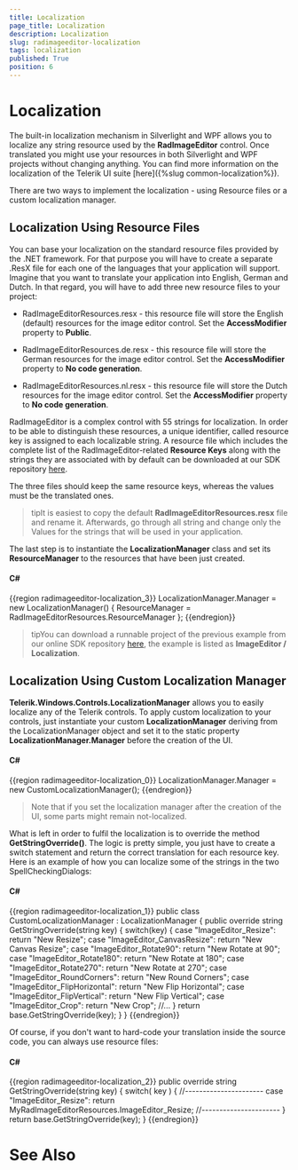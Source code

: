 ```yaml
---
title: Localization
page_title: Localization
description: Localization
slug: radimageeditor-localization
tags: localization
published: True
position: 6
---
```


# Localization



The built-in localization mechanism in Silverlight and WPF allows you to localize any string resource used by the
        __RadImageEditor__ control. Once translated you might use your resources in both Silverlight and WPF projects without changing
        anything. You can find more information on the localization of the Telerik UI suite
        [here]({%slug common-localization%}).
      

There are two ways to implement the localization - using Resource files or a custom localization manager.

## Localization Using Resource Files

You can base your localization on the standard resource files provided by the .NET framework. For that purpose you will have to create a separate .ResX
          file for each one of the languages that your application will support. Imagine that you want to translate your application into English, German and Dutch.
          In that regard, you will have to add three new resource files to your project:
        

* RadImageEditorResources.resx - this resource file will store the English (default) resources for the image editor control.
              Set the __AccessModifier__ property to __Public__.
            

* RadImageEditorResources.de.resx - this resource file will store the German resources for the image editor control.
              Set the __AccessModifier__ property to __No code generation__.
            

* RadImageEditorResources.nl.resx - this resource file will store the Dutch resources for the image editor control.
              Set the __AccessModifier__ property to __No code generation__.
            

RadImageEditor is a complex control with 55 strings for localization. In order to be able to distinguish these resources, a unique identifier, called
          resource key is assigned to each localizable string. A resource file which includes the complete list of the RadImageEditor-related
          __Resource Keys__ along with the strings they are associated with by default can be downloaded at our SDK repository
          [here](https://github.com/telerik/xaml-sdk).
        

The three files should keep the same resource keys, whereas the values must be the translated ones.
        

>tipIt is easiest to copy the default __RadImageEditorResources.resx__ file and rename it. Afterwards, go through all string and change
            only the Values for the strings that will be used in your application.
          

The last step is to instantiate the __LocalizationManager__ class and set its __ResourceManager__ to the
          resources that have been just created.
        

#### __C#__

{{region radimageeditor-localization_3}}
	LocalizationManager.Manager = new LocalizationManager()
	{
	   ResourceManager = RadImageEditorResources.ResourceManager
	};
	{{endregion}}



>tipYou can download a runnable project of the previous example from our online SDK repository
            [here](https://github.com/telerik/xaml-sdk), the example is listed as __ImageEditor / Localization__.
          

## Localization Using Custom Localization Manager

__Telerik.Windows.Controls.LocalizationManager__ allows you to easily localize any of the Telerik controls.
          To apply custom localization to your controls, just instantiate your custom __LocalizationManager__ deriving from the 
          LocalizationManager object and set it to the static property __LocalizationManager.Manager__ before the creation of the UI.
        

#### __C#__

{{region radimageeditor-localization_0}}
	LocalizationManager.Manager = new CustomLocalizationManager();
	{{endregion}}



>Note that if you set the localization manager after the creation of the UI, some parts might remain not-localized.

What is left in order to fulfil the localization is to override the method __GetStringOverride()__. The logic is pretty simple, you 
          just have to create a switch statement and return the correct translation for each resource key. Here is an example of how you can localize some of the 
          strings in the two SpellCheckingDialogs:
        

#### __C#__

{{region radimageeditor-localization_1}}
	public class CustomLocalizationManager : LocalizationManager
	{
	   public override string GetStringOverride(string key)
	   {
	       switch(key)
	       {
	           case "ImageEditor_Resize":
	               return "New Resize";
	           case "ImageEditor_CanvasResize":
	               return "New Canvas Resize";
	           case "ImageEditor_Rotate90":
	               return "New Rotate at 90";
	           case "ImageEditor_Rotate180":
	               return "New Rotate at 180";
	           case "ImageEditor_Rotate270":
	               return "New Rotate at 270";
	           case "ImageEditor_RoundCorners":
	               return "New Round Corners"; 
	           case "ImageEditor_FlipHorizontal":
	               return "New Flip Horizontal";
	           case "ImageEditor_FlipVertical":
	               return "New Flip Vertical";
	           case "ImageEditor_Crop":
	               return "New Crop";
	           //...
	       }
	       return base.GetStringOverride(key);
	   }
	}
	{{endregion}}



Of course, if you don't want to hard-code your translation inside the source code, you can always use resource files:
        

#### __C#__

{{region radimageeditor-localization_2}}
	public override string GetStringOverride(string key)
	{
	   switch( key )
	   {
	       //----------------------
	       case "ImageEditor_Resize":
	           return MyRadImageEditorResources.ImageEditor_Resize;
	       //----------------------
	   }
	   return base.GetStringOverride(key);
	}
	{{endregion}}



# See Also
